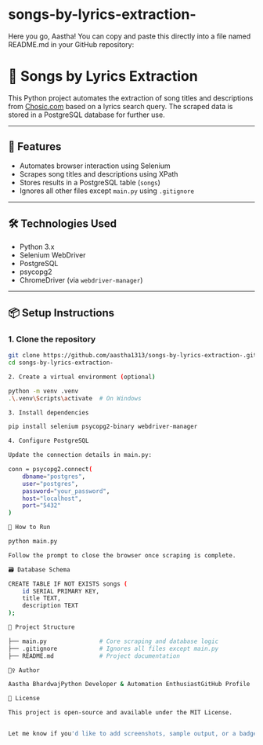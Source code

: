 # songs-by-lyrics-extraction-

Here you go, Aastha! You can copy and paste this directly into a file named README.md in your GitHub repository:

# 🎵 Songs by Lyrics Extraction

This Python project automates the extraction of song titles and descriptions from [Chosic.com](https://www.chosic.com/find-song-by-lyrics/) based on a lyrics search query. The scraped data is stored in a PostgreSQL database for further use.

---

## 🚀 Features

- Automates browser interaction using Selenium
- Scrapes song titles and descriptions using XPath
- Stores results in a PostgreSQL table (`songs`)
- Ignores all other files except `main.py` using `.gitignore`

---

## 🛠️ Technologies Used

- Python 3.x
- Selenium WebDriver
- PostgreSQL
- psycopg2
- ChromeDriver (via `webdriver-manager`)

---

## 📦 Setup Instructions

### 1. Clone the repository

```bash
git clone https://github.com/aastha1313/songs-by-lyrics-extraction-.git
cd songs-by-lyrics-extraction-

2. Create a virtual environment (optional)

python -m venv .venv
.\.venv\Scripts\activate  # On Windows

3. Install dependencies

pip install selenium psycopg2-binary webdriver-manager

4. Configure PostgreSQL

Update the connection details in main.py:

conn = psycopg2.connect(
    dbname="postgres",
    user="postgres",
    password="your_password",
    host="localhost",
    port="5432"
)

🧪 How to Run

python main.py

Follow the prompt to close the browser once scraping is complete.

🗃️ Database Schema

CREATE TABLE IF NOT EXISTS songs (
    id SERIAL PRIMARY KEY,
    title TEXT,
    description TEXT
);

📁 Project Structure

├── main.py               # Core scraping and database logic
├── .gitignore            # Ignores all files except main.py
├── README.md             # Project documentation

🙋‍♀️ Author

Aastha BhardwajPython Developer & Automation EnthusiastGitHub Profile

📄 License

This project is open-source and available under the MIT License.


Let me know if you'd like to add screenshots, sample output, or a badge for Python version or license. You're building a solid repo!
